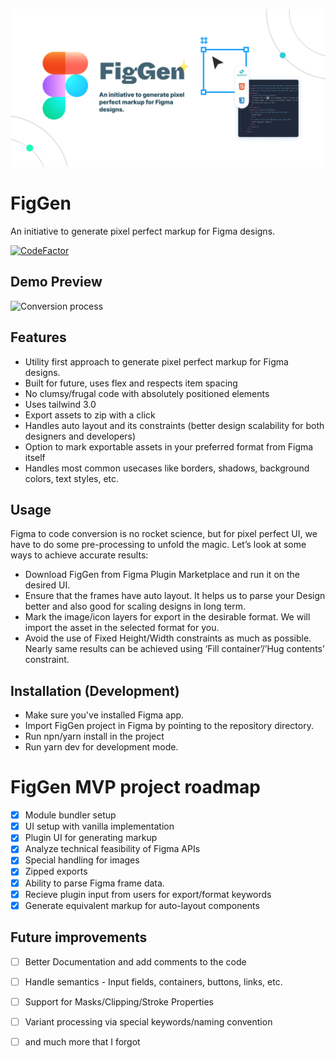![Cover art](src/assets/Cover-Art.jpg)

# FigGen

An initiative to generate pixel perfect markup for Figma designs.

[![CodeFactor](https://www.codefactor.io/repository/github/ayush013/fig-gen/badge)](https://www.codefactor.io/repository/github/ayush013/fig-gen)

## Demo Preview

![Conversion process](src/assets/preview.gif)

## Features

* Utility first approach to generate pixel perfect markup for Figma designs.
* Built for future, uses flex and respects item spacing
* No clumsy/frugal code with absolutely positioned elements
* Uses tailwind 3.0
* Export assets to zip with a click
* Handles auto layout and its constraints (better design scalability for both designers and developers)
* Option to mark exportable assets in your preferred format from Figma itself
* Handles most common usecases like borders, shadows, background colors, text styles, etc.

## Usage

Figma to code conversion is no rocket science, but for pixel perfect UI, we have to do some pre-processing to unfold the magic. Let’s look at some ways to achieve accurate results:

* Download FigGen from Figma Plugin Marketplace and run it on the desired UI.
* Ensure that the frames have auto layout. It helps us to parse your Design better and also good for scaling designs in long term.
* Mark the image/icon layers for export in the desirable format. We will import the asset in the selected format for you.
* Avoid the use of Fixed Height/Width constraints as much as possible. Nearly same results can be achieved using ‘Fill container’/’Hug contents’ constraint.

## Installation (Development)

* Make sure you've installed Figma app.
* Import FigGen project in Figma by pointing to the repository directory.
* Run npn/yarn install in the project
* Run yarn dev for development mode.


# FigGen MVP project roadmap

 * [x] Module bundler setup
 * [x] UI setup with vanilla implementation
 * [x] Plugin UI for generating markup
 * [x] Analyze technical feasibility of Figma APIs
 * [x] Special handling for images
 * [x] Zipped exports
 * [x] Ability to parse Figma frame data.
 * [x] Recieve plugin input from users for export/format keywords
 * [x] Generate equivalent markup for auto-layout components

## Future improvements

 * [ ] Better Documentation and add comments to the code
 * [ ] Handle semantics - Input fields, containers, buttons, links, etc.
 * [ ] Support for Masks/Clipping/Stroke Properties
 * [ ] Variant processing via special keywords/naming convention
 * [ ] and much more that I forgot 

